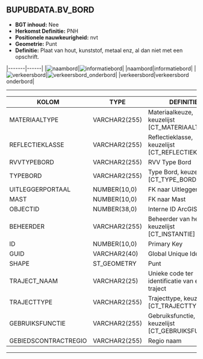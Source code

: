 ﻿## BUPUBDATA.BV_BORD


* __BGT inhoud:__ Nee
* __Herkomst Definitie:__ PNH
* __Positionele nauwkeurigheid:__ nvt
* __Geometrie:__ Punt
* __Definitie:__ Plaat van hout, kunststof, metaal enz, al dan niet met een opschrift.

|-------|------|
|![naambord](naambord.png)|![informatiebord](informatiebord.png)|
|naambord|informatiebord|
|![verkeersbord](verkeersbord.png)|![verkeersbord_onderbord](verkeersbord_onderbord.png)|
|verkeersbord|verkeersbord onderbord|

***

|KOLOM                               |TYPE              |DEFINITIE|
|------                              |----              |-----    |
|MATERIAALTYPE                       |VARCHAR2(255)     |Materiaalkeuze, keuzelijst [CT_MATERIAALTYPE]|
|REFLECTIEKLASSE                     |VARCHAR2(255)     |Reflectieklasse, keuzelijst [CT_REFLECTIEKLASSE]|
|RVVTYPEBORD                         |VARCHAR2(255)     |RVV Type Bord|
|TYPEBORD                            |VARCHAR2(255)     |Type Bord, keuzelijst [CT_TYPE_BORD]|
|UITLEGGERPORTAAL                    |NUMBER(10,0)      |FK naar Uitleggerportaal|
|MAST                                |NUMBER(10,0)      |FK naar Mast|
|OBJECTID                            |NUMBER(38,0)   |Interne ID ArcGIS|
|BEHEERDER                           |VARCHAR2(255)     |Beheerder van het bord, keuzelijst [CT_INSTANTIE]|
|ID                                  |NUMBER(10,0)      |Primary Key|
|GUID                                |VARCHAR2(40)      |Global Unique Identifier|
|SHAPE                          |ST_GEOMETRY      |Punt|
|TRAJECT_NAAM                        |VARCHAR2(25)      |Unieke code ter identificatie van een traject|
|TRAJECTTYPE                         |VARCHAR2(255)    |Trajecttype, keuzelijst [CT_TRAJECTTYPE]|
|GEBRUIKSFUNCTIE                    |VARCHAR2(255)    |Gebruiksfunctie, keuzelijst [CT_GEBRUIKSFUNCTIE]|
|GEBIEDSCONTRACTREGIO                |VARCHAR2(255)  |Regio naam|

***
